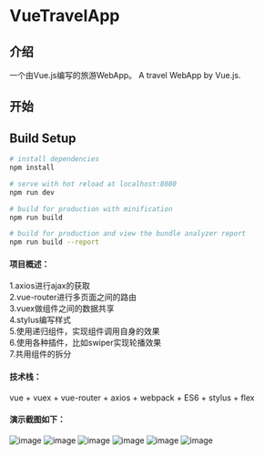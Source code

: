 # VueTravelApp
## 介绍
一个由Vue.js编写的旅游WebApp。
A travel WebApp by Vue.js.


## 开始

## Build Setup

``` bash
# install dependencies
npm install

# serve with hot reload at localhost:8080
npm run dev

# build for production with minification
npm run build

# build for production and view the bundle analyzer report
npm run build --report
```
#### 项目概述：
1.axios进行ajax的获取<br/>
2.vue-router进行多页面之间的路由<br/>
3.vuex做组件之间的数据共享<br/>
4.stylus编写样式<br/>
5.使用递归组件，实现组件调用自身的效果<br/>
6.使用各种插件，比如swiper实现轮播效果<br/>
7.共用组件的拆分<br/>

#### 技术栈：
vue + vuex + vue-router + axios + webpack + ES6 + stylus + flex <br/>

#### 演示截图如下：

![image](https://github.com/snowyG0924/Travel-vue/blob/master/demoPictures/01.jpg)
![image](https://github.com/snowyG0924/Travel-vue/blob/master/demoPictures/02.jpg)
![image](https://github.com/snowyG0924/Travel-vue/blob/master/demoPictures/03.jpg)
![image](https://github.com/snowyG0924/Travel-vue/blob/master/demoPictures/04.jpg)
![image](https://github.com/snowyG0924/Travel-vue/blob/master/demoPictures/05.jpg)
![image](https://github.com/snowyG0924/Travel-vue/blob/master/demoPictures/06.jpg)
